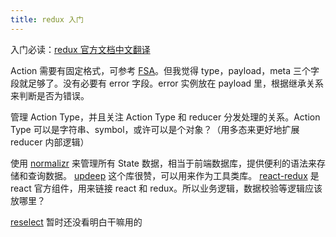 ```yaml
---
title: redux 入门
---
```



入门必读：[redux 官方文档中文翻译](http://cn.redux.js.org/)

Action 需要有固定格式，可参考 [FSA][]。但我觉得 type，payload，meta 三个字段就足够了。没有必要有 error 字段。error 实例放在 payload 里，根据继承关系来判断是否为错误。

管理 Action Type，并且关注 Action Type 和 reducer 分发处理的关系。Action Type 可以是字符串、symbol，或许可以是个对象？（用多态来更好地扩展 reducer 内部逻辑）

使用 [normalizr][] 来管理所有 State 数据，相当于前端数据库，提供便利的语法来存储和查询数据。
[updeep][] 这个库很赞，可以用来作为工具类库。
[react-redux][] 是 react 官方组件，用来链接 react 和 redux。所以业务逻辑，数据校验等逻辑应该放哪里？

[reselect][] 暂时还没看明白干嘛用的

[normalizr]: https://github.com/gaearon/normalizr
[FSA]: https://github.com/acdlite/flux-standard-action
[updeep]: https://github.com/substantial/updeep
[react-redux]: https://github.com/reactjs/react-redux
[reselect]: https://github.com/reactjs/reselect
